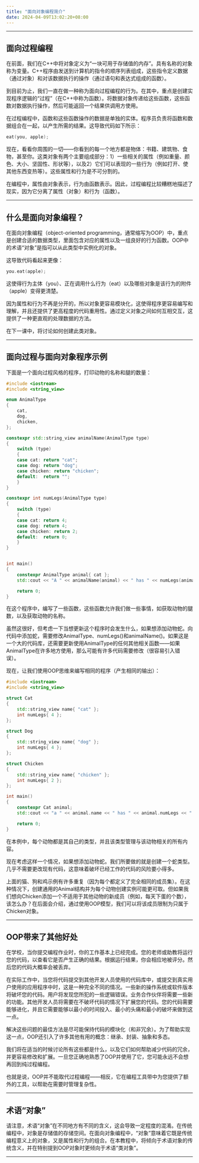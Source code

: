 ```yaml
---
title: "面向对象编程简介"
date: 2024-04-09T13:02:20+08:00
---
```


***
## 面向过程编程

在前面，我们在C++中将对象定义为“一块可用于存储值的内存”。具有名称的对象称为变量。C++程序由发送到计算机的指令的顺序列表组成，这些指令定义数据（通过对象）和对该数据执行的操作（通过语句和表达式组成的函数）。

到目前为止，我们一直在做一种称为面向过程编程的行为。在其中，重点是创建实现程序逻辑的“过程”（在C++中称为函数）。将数据对象传递给这些函数，这些函数对数据执行操作，然后可能返回一个结果供调用方使用。

在过程编程中，函数和这些函数操作的数据是单独的实体。程序员负责将函数和数据组合在一起，以产生所需的结果。这导致代码如下所示：

```C++
eat(you, apple);
```

现在，看看你周围的一切——你看到的每一个地方都是物体：书籍、建筑物、食物，甚至你。这类对象有两个主要组成部分：1）一些相关的属性（例如重量、颜色、大小、坚固性、形状等），以及2）它们可以表现的一些行为（例如打开、使其他东西变热等）。这些属性和行为是不可分割的。

在编程中，属性由对象表示，行为由函数表示。因此，过程编程比较糟糕地描述了现实，因为它分离了属性（对象）和行为（函数）。

***
## 什么是面向对象编程？

在面向对象编程（object-oriented programming，通常缩写为OOP）中，重点是创建合适的数据类型，里面包含对应的属性以及一组良好的行为函数。OOP中的术语“对象”是指可以从此类型中实例化的对象。

这导致代码看起来更像：

```C++
you.eat(apple);
```

这使得行为主体（you）、正在调用什么行为（eat）以及哪些对象是该行为的附件（apple）变得更清楚。

因为属性和行为不再是分开的，所以对象更容易模块化，这使得程序更容易编写和理解，并且还提供了更高程度的代码重用性。通过定义对象之间如何互相交互，这提供了一种更直观的处理数据的方法。

在下一课中，将讨论如何创建此类对象。

***
## 面向过程与面向对象程序示例

下面是一个面向过程风格的程序，打印动物的名称和腿的数量：

```C++
#include <iostream>
#include <string_view>

enum AnimalType
{
    cat,
    dog,
    chicken,
};

constexpr std::string_view animalName(AnimalType type)
{
    switch (type)
    {
    case cat: return "cat";
    case dog: return "dog";
    case chicken: return "chicken";
    default:  return "";
    }
}

constexpr int numLegs(AnimalType type)
{
    switch (type)
    {
    case cat: return 4;
    case dog: return 4;
    case chicken: return 2;
    default:  return 0;
    }
}


int main()
{
    constexpr AnimalType animal{ cat };
    std::cout << "A " << animalName(animal) << " has " << numLegs(animal) << " legs\n";

    return 0;
}
```

在这个程序中，编写了一些函数，这些函数允许我们做一些事情，如获取动物的腿数，以及获取动物的名称。

虽然这很好，但考虑一下当想更新这个程序时会发生什么，如果想添加动物蛇。向代码中添加蛇，需要修改AnimalType、numLegs()和animalName()。如果这是一个大的代码库，还需要更新使用AnimalType的任何其他相关函数——如果AnimalType在许多地方使用，那么可能有许多代码需要修改（很容易引入错误）。

现在，让我们使用OOP思维来编写相同的程序（产生相同的输出）：

```C++
#include <iostream>
#include <string_view>

struct Cat
{
    std::string_view name{ "cat" };
    int numLegs{ 4 };
};

struct Dog
{
    std::string_view name{ "dog" };
    int numLegs{ 4 };
};

struct Chicken
{
    std::string_view name{ "chicken" };
    int numLegs{ 2 };
};

int main()
{
    constexpr Cat animal;
    std::cout << "a " << animal.name << " has " << animal.numLegs << " legs\n";

    return 0;
}
```

在本例中，每个动物都是其自己的类型，并且该类型管理与该动物相关的所有内容。

现在考虑这样一个情况，如果想添加动物蛇。我们所要做的就是创建一个蛇类型。几乎不需要更改现有代码，这意味着破坏已经工作的代码的风险要小得多。

上面的猫、狗和鸡示例有许多重复（因为每个都定义了完全相同的成员集）。在这种情况下，创建通用的Animal结构并为每个动物创建实例可能更可取。但如果我们想向Chicken添加一个不适用于其他动物的新成员（例如，每天下蛋的个数），该怎么办？在后面会介绍，通过使用OOP模型，我们可以将该成员限制为只属于Chicken对象。

***
## OOP带来了其他好处

在学校，当你提交编程作业时，你的工作基本上已经完成。您的老师或助教将运行您的代码，以查看它是否产生正确的结果。根据运行结果，你会相应地被评分。然后您的代码大概率会被丢弃。

在实际工作中，当您将代码提交到其他开发人员使用的代码库中，或提交到真实用户使用的应用程序中时，这是一种完全不同的情况。一些新的操作系统或软件版本将破坏您的代码。用户将发现您所犯的一些逻辑错误。业务合作伙伴将需要一些新的功能。其他开发人员将需要在不破坏代码的情况下扩展您的代码。您的代码需要能够进化，并且它需要能够以最小的时间投入、最小的头痛和最小的破坏来做到这一点。

解决这些问题的最佳方法是尽可能保持代码的模块化（和非冗余）。为了帮助实现这一点，OOP还引入了许多其他有用的概念：继承、封装、抽象和多态。

我们将在适当的时候讨论所有这些都是什么，以及它们如何帮助减少代码的冗余，并更容易修改和扩展。一旦您正确地熟悉了OOP并使用了它，您可能永远不会想再回到纯过程编程。

也就是说，OOP并不能取代过程编程——相反，它在编程工具带中为您提供了额外的工具，以帮助在需要时管理复杂性。

***
## 术语“对象”

请注意，术语“对象”在不同地方有不同的含义，这会导致一定程度的混淆。在传统编程中，对象是存储值的存储空间。在面向对象编程中，“对象”意味着它既是传统编程意义上的对象，又是属性和行为的组合。在本教程中，将倾向于术语对象的传统含义，并在特别提到OOP对象时更倾向于术语“类对象”。

***
